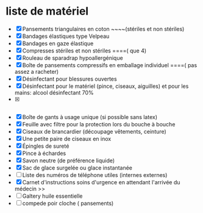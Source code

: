 # liste de matériel
 - [x] Pansements triangulaires en coton ~~~~(stériles et non stériles)
- [x] Bandages élastiques type Velpeau
- [x] Bandages en gaze élastique
- [x] Compresses stériles et non stériles ====( que 4)
- [x] Rouleau de sparadrap hypoallergénique
- [x] Boîte de pansements compressifs en emballage individuel ====( pas assez a racheter)
- [x] Désinfectant pour blessures ouvertes
- [x] Désinfectant pour le matériel (pince, ciseaux, aiguilles) et pour les mains: alcool désinfectant 70%
- [x] ~~~~Couverture de survie en aluminium
- [x] Boîte de gants à usage unique (si possible sans latex)
- [x] Feuille avec filtre pour la protection lors du bouche à bouche
- [x] Ciseaux de brancardier (découpage vêtements, ceinture)
- [x] Une petite paire de ciseaux en inox
- [x] Épingles de sureté
- [x] Pince à échardes
- [x] Savon neutre (de préférence liquide)
- [x] Sac de glace surgelée ou glace instantanée
- [ ] Liste des numéros de téléphone utiles (internes externes)
- [x] Carnet d'instructions soins d'urgence en attendant l'arrivée du médecin >>
- [ ] Galtery huile essentielle
- [ ] compede poir cloche ( pansements)
